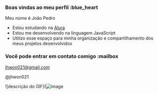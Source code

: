 ### Boas vindas ao meu perfil :blue_heart

Meu nome é João Pedro 

- Estou estudando na [Alura](https://www.alura.com.br)
- Estou me desenvolvendo na linguagem JavaScript
- Utilizo esse espaço para minha organização e compartilhamento dos meus projetos desenvolvidos

### Você pode entrar em contato comigo :mailbox

jhwon021@gmail.com

@jhwon021

![descrição do GIF](![image](https://github.com/user-attachments/assets/19f7c0c9-ab96-4c81-8aaf-313eee4380bb)

